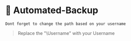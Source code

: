 # 💾 Automated-Backup

```
Dont forget to change the path based on your username
```

>Replace the "\Username\" with your Username
